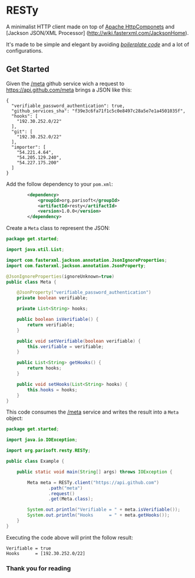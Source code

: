 # RESTy
A minimalist HTTP client made on top of [Apache HttpComponets](http://hc.apache.org/) and [Jackson JSON/XML Processor] (http://wiki.fasterxml.com/JacksonHome).

It's made to be simple and elegant by avoiding *[boilerplate code](http://en.wikipedia.org/wiki/Boilerplate_code)* and a lot of configurations.

## Get Started
Given the [/meta](https://developer.github.com/v3/meta/) github service wich a request to https://api.github.com/meta brings a JSON like this:
```
{
  "verifiable_password_authentication": true,
  "github_services_sha": "f39e3c6fa71f1c5c0e8497c28a5e7e1a4501035f",
  "hooks": [
    "192.30.252.0/22"
  ],
  "git": [
    "192.30.252.0/22"
  ],
  "importer": [
    "54.221.4.64",
    "54.205.129.240",
    "54.227.175.200"
  ]
}
```

Add the follow dependency to your `pom.xml`:
```xml
        <dependency>
            <groupId>org.parisoft</groupId>
            <artifactId>resty</artifactId>
            <version>1.0.0</version>
        </dependency>
```

Create a `Meta` class to represent the JSON:
```java
package get.started;

import java.util.List;

import com.fasterxml.jackson.annotation.JsonIgnoreProperties;
import com.fasterxml.jackson.annotation.JsonProperty;

@JsonIgnoreProperties(ignoreUnknown=true)
public class Meta {

    @JsonProperty("verifiable_password_authentication")
    private boolean verifiable;

    private List<String> hooks;

    public boolean isVerifiable() {
        return verifiable;
    }

    public void setVerifiable(boolean verifiable) {
        this.verifiable = verifiable;
    }

    public List<String> getHooks() {
        return hooks;
    }

    public void setHooks(List<String> hooks) {
        this.hooks = hooks;
    }
}
```

This code consumes the [/meta](https://developer.github.com/v3/meta/) service and writes the result into a `Meta` object:
```java
package get.started;

import java.io.IOException;

import org.parisoft.resty.RESTy;

public class Example {

    public static void main(String[] args) throws IOException {

        Meta meta = RESTy.client("https://api.github.com")
                .path("meta")
                .request()
                .get(Meta.class);

        System.out.println("Verifiable = " + meta.isVerifiable());
        System.out.println("Hooks      = " + meta.getHooks());
    }
}
```

Executing the code above will print the follow result:
```
Verifiable = true
Hooks      = [192.30.252.0/22]
```
### Thank you for reading